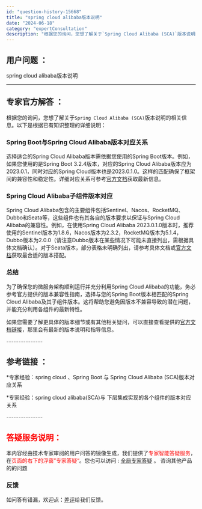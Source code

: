 ```yaml
---
id: "question-history-15668"
title: "spring cloud alibaba版本说明"
date: "2024-06-18"
category: "expertConsultation"
description: "根据您的询问，您想了解关于`Spring Cloud Alibaba (SCA)`版本说明的相关信息。以下是根据已有知识整理的详细说明：### Spring Boot与Spring Cloud Alibaba版本对应关系选择适合的Spring Cloud Alibaba版本需依据您使用的Spring"
---
```


## 用户问题 ： 
 spring cloud alibaba版本说明  

---------------
## 专家官方解答 ：

根据您的询问，您想了解关于`Spring Cloud Alibaba (SCA)`版本说明的相关信息。以下是根据已有知识整理的详细说明：

### Spring Boot与Spring Cloud Alibaba版本对应关系

选择适合的Spring Cloud Alibaba版本需依据您使用的Spring Boot版本。例如，如果您使用的是Spring Boot 3.2.4版本，对应的Spring Cloud Alibaba版本应为2023.0.1，同时对应的Spring Cloud版本也是2023.0.1.0。这样的匹配确保了框架间的兼容性和稳定性。详细对应关系可参考[官方文档](https://sca.aliyun.com/docs/2023/overview/version-explain/)获取最新信息。

### Spring Cloud Alibaba子组件版本对应

Spring Cloud Alibaba包含的主要组件包括Sentinel、Nacos、RocketMQ、Dubbo和Seata等，这些组件也有其各自的版本要求以保证与Spring Cloud Alibaba的兼容性。例如，在使用Spring Cloud Alibaba 2023.0.1.0版本时，推荐使用的Sentinel版本为1.8.6，Nacos版本为2.3.2，RocketMQ版本为5.1.4，Dubbo版本为2.0.0（请注意Dubbo版本在某些情况下可能未直接列出，需根据具体文档确认）。对于Seata版本，部分表格未明确列出，请参考具体文档或[官方文档](https://sca.aliyun.com/docs/2023/overview/version-explain/)获取最合适的版本搭配。

### 总结

为了确保您的微服务架构顺利运行并充分利用Spring Cloud Alibaba的功能，务必参考官方提供的版本兼容性指南，选择与您的Spring Boot版本相匹配的Spring Cloud Alibaba及其子组件版本。这将帮助您避免因版本不兼容导致的潜在问题，并能充分利用各组件的最新特性。

如果您需要了解更具体的版本细节或有其他相关疑问，可以直接查看提供的[官方文档链接](https://sca.aliyun.com/docs/2023/overview/version-explain/)，那里会有最新的版本说明和指导信息。


<font color="#949494">---------------</font> 


## 参考链接 ：

*专家经验：spring cloud 、Spring Boot 与 Spring Cloud Alibaba (SCA)版本对应关系 
 
 *专家经验：spring cloud alibaba(SCA)与 下层集成实现的各个组件的版本对应关系 


 <font color="#949494">---------------</font> 
 


## <font color="#FF0000">答疑服务说明：</font> 

本内容经由技术专家审阅的用户问答的镜像生成，我们提供了<font color="#FF0000">专家智能答疑服务</font>，在<font color="#FF0000">页面的右下的浮窗”专家答疑“</font>。您也可以访问 : [全局专家答疑](https://answer.opensource.alibaba.com/docs/intro) 。 咨询其他产品的的问题

### 反馈
如问答有错漏，欢迎点：[差评](https://ai.nacos.io/user/feedbackByEnhancerGradePOJOID?enhancerGradePOJOId=15719)给我们反馈。
